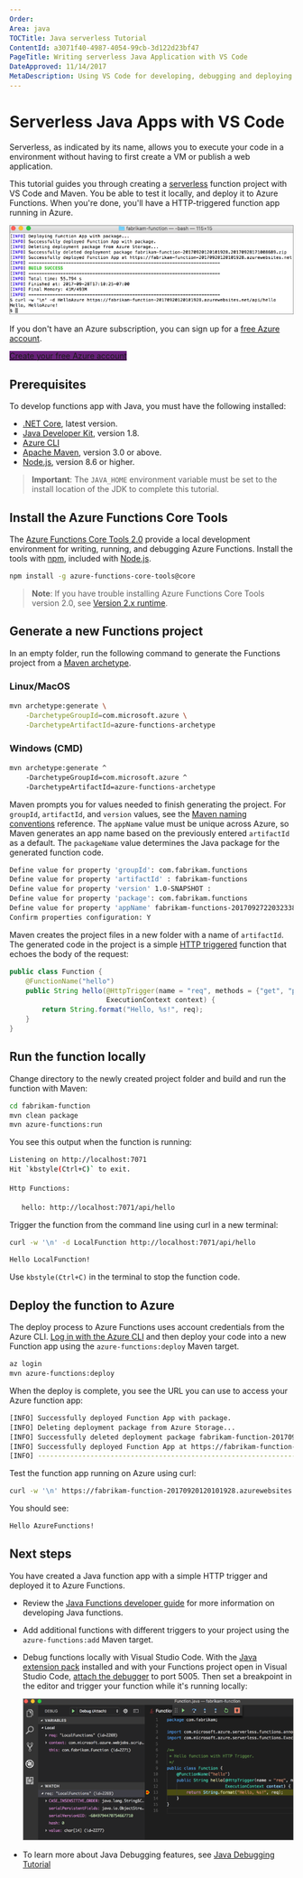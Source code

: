 ```yaml
---
Order:
Area: java
TOCTitle: Java serverless Tutorial
ContentId: a3071f40-4987-4054-99cb-3d122d23bf47
PageTitle: Writing serverless Java Application with VS Code
DateApproved: 11/14/2017
MetaDescription: Using VS Code for developing, debugging and deploying your serverless application.
---
```

# Serverless Java Apps with VS Code

Serverless, as indicated by its name, allows you to execute your code in a environment without having to first create a VM or publish a web application.

This tutorial guides you through creating a [serverless](https://azure.microsoft.com/overview/serverless-computing/) function project with VS Code and Maven. You be able to test it locally, and deploy it to Azure Functions. When you're done, you'll have a HTTP-triggered function app running in Azure.

![Access a Hello World function from the command line with cURL](images/java-serverless/hello-azure.png)

If you don't have an Azure subscription, you can sign up for a [free Azure account](https://azure.microsoft.com/pricing/free-trial/
).

<a class="tutorial-next-btn" href="https://azure.microsoft.com/pricing/free-trial/" target="_blank" style="background-color:#68217A">Create your free Azure account</a>

## Prerequisites

To develop functions app with Java, you must have the following installed:

- [.NET Core](https://www.microsoft.com/net/core), latest version.
- [Java Developer Kit](https://www.azul.com/downloads/zulu/), version 1.8.
- [Azure CLI](https://docs.microsoft.com/cli/azure)
- [Apache Maven](https://maven.apache.org), version 3.0 or above.
- [Node.js](https://nodejs.org/download/), version 8.6 or higher.

>**Important**: The `JAVA_HOME` environment variable must be set to the install location of the JDK to complete this tutorial.

## Install the Azure Functions Core Tools

The [Azure Functions Core Tools 2.0](https://www.npmjs.com/package/azure-functions-core-tools) provide a local development environment for writing, running, and debugging Azure Functions. Install the tools with [npm](https://www.npmjs.com/), included with [Node.js](https://nodejs.org/).

```bash
npm install -g azure-functions-core-tools@core
```

> **Note**: If you have trouble installing Azure Functions Core Tools version 2.0, see [Version 2.x runtime](/azure/azure-functions/functions-run-local#version-2x-runtime).

## Generate a new Functions project

In an empty folder, run the following command to generate the Functions project from a [Maven archetype](https://maven.apache.org/guides/introduction/introduction-to-archetypes.html).

### Linux/MacOS

```bash
mvn archetype:generate \
    -DarchetypeGroupId=com.microsoft.azure \
    -DarchetypeArtifactId=azure-functions-archetype
```

### Windows (CMD)

```cmd
mvn archetype:generate ^
    -DarchetypeGroupId=com.microsoft.azure ^
    -DarchetypeArtifactId=azure-functions-archetype
```

Maven prompts you for values needed to finish generating the project. For `groupId`, `artifactId`, and `version` values, see the [Maven naming conventions](https://maven.apache.org/guides/mini/guide-naming-conventions.html) reference. The `appName` value must be unique across Azure, so Maven generates an app name based on the previously entered `artifactId`  as a default. The `packageName` value determines the Java package for the generated function code.

```bash
Define value for property 'groupId': com.fabrikam.functions
Define value for property 'artifactId' : fabrikam-functions
Define value for property 'version' 1.0-SNAPSHOT :
Define value for property 'package': com.fabrikam.functions
Define value for property 'appName' fabrikam-functions-20170927220323382:
Confirm properties configuration: Y
```

Maven creates the project files in a new folder with a name of `artifactId`. The generated code in the project is a simple [HTTP triggered](/azure/azure-functions/functions-bindings-http-webhook) function that echoes the body of the request:

```java
public class Function {
    @FunctionName("hello")
    public String hello(@HttpTrigger(name = "req", methods = {"get", "post"}, authLevel = AuthorizationLevel.ANONYMOUS) String req,
                        ExecutionContext context) {
        return String.format("Hello, %s!", req);
    }
}
```

## Run the function locally

Change directory to the newly created project folder and build and run the function with Maven:

```bash
cd fabrikam-function
mvn clean package
mvn azure-functions:run
```

You see this output when the function is running:

```bash
Listening on http://localhost:7071
Hit `kbstyle(Ctrl+C)` to exit.

Http Functions:

   hello: http://localhost:7071/api/hello
```

Trigger the function from the command line using curl in a new terminal:

```bash
curl -w '\n' -d LocalFunction http://localhost:7071/api/hello
```

```bash
Hello LocalFunction!
```

Use `kbstyle(Ctrl+C)` in the terminal to stop the function code.

## Deploy the function to Azure

The deploy process to Azure Functions uses account credentials from the Azure CLI. [Log in with the Azure CLI](/cli/azure/authenticate-azure-cli?view=azure-cli-latest) and then deploy your code into a new Function app using the `azure-functions:deploy` Maven target.

```bash
az login
mvn azure-functions:deploy
```

When the deploy is complete, you see the URL you can use to access your Azure function app:

```bash
[INFO] Successfully deployed Function App with package.
[INFO] Deleting deployment package from Azure Storage...
[INFO] Successfully deleted deployment package fabrikam-function-20170920120101928.20170920143621915.zip
[INFO] Successfully deployed Function App at https://fabrikam-function-20170920120101928.azurewebsites.net
[INFO] ------------------------------------------------------------------------
```

Test the function app running on Azure using curl:

```bash
curl -w '\n' https://fabrikam-function-20170920120101928.azurewebsites.net/api/hello -d AzureFunctions
```

You should see:

```bash
Hello AzureFunctions!
```

## Next steps

You have created a Java function app with a simple HTTP trigger and deployed it to Azure Functions.

- Review the [Java Functions developer guide](functions-reference-java.md) for more information on developing Java functions.
- Add additional functions with different triggers to your project using the `azure-functions:add` Maven target.
- Debug functions locally with Visual Studio Code. With the [Java extension pack](https://marketplace.visualstudio.com/items?itemName=vscjava.vscode-java-pack) installed and with your Functions project open in Visual Studio Code, [attach the debugger](/docs/editor/debugging.md#launch-configurations) to port 5005. Then set a breakpoint in the editor and trigger your function while it's running locally:

  ![Debug functions in Visual Studio Code](images/java-serverless/vscode-debug.png)

- To learn more about Java Debugging features, see [Java Debugging Tutorial](/docs/java/java-debugging.md)
